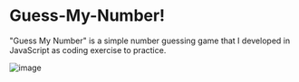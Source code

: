 # Guess-My-Number!

"Guess My Number" is a simple number guessing game that I developed in JavaScript as coding exercise to practice.

![image](https://user-images.githubusercontent.com/65421302/98184077-5abeb800-1ebe-11eb-9ac5-661df26b663d.png)
